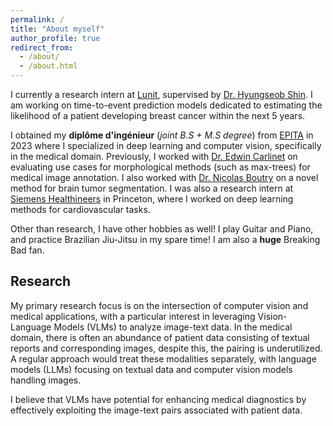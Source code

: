 ```yaml
---
permalink: /
title: "About myself"
author_profile: true
redirect_from:
  - /about/
  - /about.html
---
```


I currently a research intern at [Lunit](https://lunit.io), supervised by [Dr. Hyungseob Shin](https://scholar.google.com/citations?hl=en&user=b-B-sxcAAAAJ). I am working on time-to-event prediction models dedicated to estimating the likelihood of a patient developing breast cancer within the next 5 years.

I obtained my **diplôme d'ingénieur** (*joint B.S + M.S degree*) from [EPITA](https://en.wikipedia.org/wiki/%C3%89cole_pour_l%27informatique_et_les_techniques_avanc%C3%A9es) in 2023 where I specialized in deep learning and computer vision, specifically in the medical domain. Previously, I worked with [Dr. Edwin Carlinet](https://scholar.google.com/citations?user=vey3EPkAAAAJ&hl=en) on evaluating use cases for morphological methods (such as max-trees) for medical image annotation. I also worked with [Dr. Nicolas Boutry](https://scholar.google.com/citations?user=hU-3BxkAAAAJ&hl=en) on a novel method for brain tumor segmentation. I was also a research intern at [Siemens Healthineers](https://www.siemens-healthineers.com/en-us) in Princeton, where I worked on deep learning methods for cardiovascular tasks.

Other than research, I have other hobbies as well! I play Guitar and Piano, and practice Brazilian Jiu-Jitsu in my spare time! I am also a **huge** Breaking Bad fan.

## Research

My primary research focus is on the intersection of computer vision and medical applications, with a particular interest in leveraging Vision-Language Models (VLMs) to analyze image-text data. In the medical domain, there is often an abundance of patient data consisting of textual reports and corresponding images, despite this, the pairing is underutilized. A regular approach would treat these modalities separately, with language models (LLMs) focusing on textual data and computer vision models handling images.

I believe that VLMs have potential for enhancing medical diagnostics by effectively exploiting the image-text pairs associated with patient data.